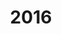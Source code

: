 ---
layout: gallery
title: 2016
no_menu_item: true # required only for this example website because of menu construction
support: [jquery, gallery]
---